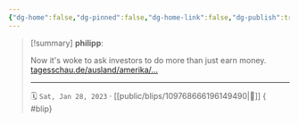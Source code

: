 ```yaml
---
{"dg-home":false,"dg-pinned":false,"dg-home-link":false,"dg-publish":true,"type":"blip","disabled rules":["yaml-title","yaml-title-alias","file-name-heading"],"title":"philipp on mastodon @ 2023-01-28","created-date":"2023-01-28T20:15:23","id":109768666196149490,"updated-date":"2025-05-02T08:50:43","dg-path":"blips/109768666196149490.md","permalink":"/blips/109768666196149490/","dgPassFrontmatter":true}
---
```


> [!summary] **philipp**:
>
> Now it's woke to ask investors to do more than just earn money. [tagesschau.de/ausland/amerika/…](https://www.tagesschau.de/ausland/amerika/republikaner-kulturkampf-finanzwirtschaft-101.html)
> - - -
>
> 🗓️ `Sat, Jan 28, 2023` · [[public/blips/109768666196149490\|🔗]]
{ #blip}

